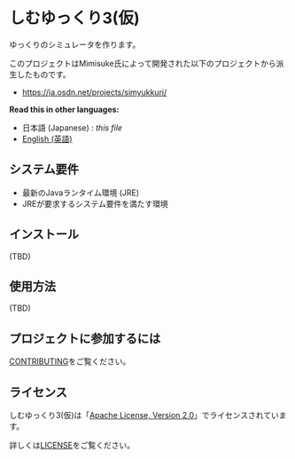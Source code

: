 しむゆっくり3(仮)
===

ゆっくりのシミュレータを作ります。

このプロジェクトはMimisuke氏によって開発された以下のプロジェクトから派生したものです。

* https://ja.osdn.net/projects/simyukkuri/


**Read this in other languages:**
- 日本語 (Japanese) : *this file*
- [English (英語)](README.en.md)


システム要件
---

* 最新のJavaランタイム環境 (JRE)
* JREが要求するシステム要件を満たす環境

インストール
---

(TBD)

使用方法
---

(TBD)


プロジェクトに参加するには
---

[CONTRIBUTING](CONTRIBUTING.md)をご覧ください。

ライセンス
---

しむゆっくり3(仮)は「[Apache License, Version 2.0](https://www.apache.org/licenses/LICENSE-2.0)」でライセンスされています。

詳しくは[LICENSE](LICENSE.md)をご覧ください。

